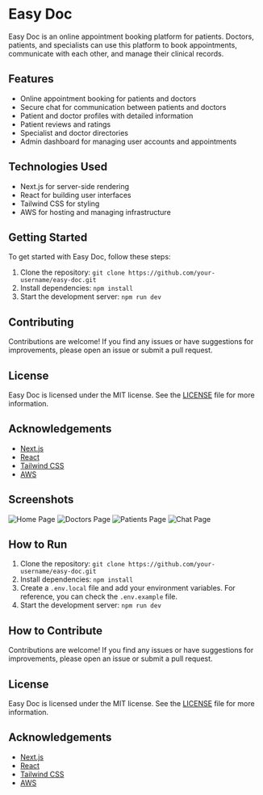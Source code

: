 # Easy Doc

Easy Doc is an online appointment booking platform for patients. Doctors, patients, and specialists can use this platform to book appointments, communicate with each other, and manage their clinical records.

## Features

- Online appointment booking for patients and doctors
- Secure chat for communication between patients and doctors
- Patient and doctor profiles with detailed information
- Patient reviews and ratings
- Specialist and doctor directories
- Admin dashboard for managing user accounts and appointments

## Technologies Used

- Next.js for server-side rendering
- React for building user interfaces
- Tailwind CSS for styling
- AWS for hosting and managing infrastructure

## Getting Started

To get started with Easy Doc, follow these steps:

1. Clone the repository: `git clone https://github.com/your-username/easy-doc.git`
2. Install dependencies: `npm install`
3. Start the development server: `npm run dev`

## Contributing

Contributions are welcome! If you find any issues or have suggestions for improvements, please open an issue or submit a pull request.

## License

Easy Doc is licensed under the MIT license. See the [LICENSE](LICENSE) file for more information.

## Acknowledgements

- [Next.js](https://nextjs.org/)
- [React](https://reactjs.org/)
- [Tailwind CSS](https://tailwindcss.com/)
- [AWS](https://aws.amazon.com/)

## Screenshots

![Home Page](public/screenshots/home-page.png)
![Doctors Page](public/screenshots/doctors-page.png)
![Patients Page](public/screenshots/patients-page.png)
![Chat Page](public/screenshots/chat-page.png)

## How to Run

1. Clone the repository: `git clone https://github.com/your-username/easy-doc.git`
2. Install dependencies: `npm install`
3. Create a `.env.local` file and add your environment variables. For reference, you can check the `.env.example` file.
4. Start the development server: `npm run dev`

## How to Contribute

Contributions are welcome! If you find any issues or have suggestions for improvements, please open an issue or submit a pull request.

## License

Easy Doc is licensed under the MIT license. See the [LICENSE](LICENSE) file for more information.

## Acknowledgements

- [Next.js](https://nextjs.org/)
- [React](https://reactjs.org/)
- [Tailwind CSS](https://tailwindcss.com/)
- [AWS](https://aws.amazon.com/)
